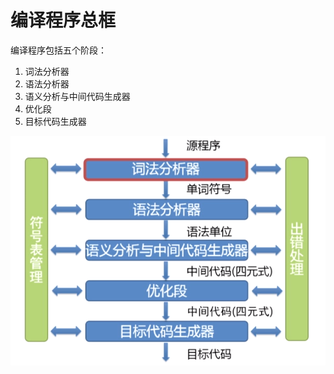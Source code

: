 # 编译程序总框

编译程序包括五个阶段：

1. 词法分析器
2. 语法分析器
3. 语义分析与中间代码生成器
4. 优化段
5. 目标代码生成器

![1544526801172](./1544526801172.png)

